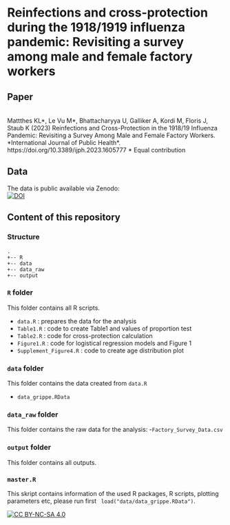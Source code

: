 # Reinfections and cross-protection during the 1918/1919 influenza pandemic: Revisiting a survey among male and female factory workers

## Paper
<br >
Mattthes KL*, Le Vu M*, Bhattacharyya U, Galliker A, Kordi M, Floris J, Staub K (2023) Reinfections and Cross-Protection in the 1918/19 Influenza Pandemic: Revisiting a Survey Among Male and Female Factory Workers. *International Journal of Public Health*. https://doi.org/10.3389/ijph.2023.1605777
* Equal contribution

## Data

The data is public available via Zenodo:
<br >
[![DOI](https://zenodo.org/badge/DOI/10.5281/zenodo.7274470.svg)](https://doi.org/10.5281/zenodo.7274470)



## Content of this repository

### Structure

```
.
+-- R
+-- data
+-- data_raw
+-- output

```

### `R` folder 

This folder contains all R scripts.

  - `data.R` : prepares the data for the analysis
  - `Table1.R` : code to create Table1 and values of proportion test
  - `Table2.R` : code for cross-protection calculation
  - `Figure1.R` : code for logistical regression models and Figure 1
  - `Supplement_Figure4.R` : code to create age distribution plot
 
  
### `data` folder

This folder contains the data created from  `data.R` 
  - `data_grippe.RData` 
  
### `data_raw` folder
This folder contains the raw data for the analysis:
-`Factory_Survey_Data.csv`

### `output` folder

This folder contains all outputs.

### `master.R` 

This skript contains information of the used R packages, R scripts, plotting parameters etc, please run first ` load("data/data_grippe.RData")`.

[![CC BY-NC-SA 4.0][cc-by-nc-sa-image]][cc-by-nc-sa]

[cc-by-nc-sa]: http://creativecommons.org/licenses/by-nc-sa/4.0/
[cc-by-nc-sa-image]: https://licensebuttons.net/l/by-nc-sa/4.0/88x31.png
